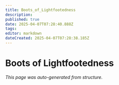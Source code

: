 ```yaml
---
title: Boots_of_Lightfootedness
description: 
published: true
date: 2025-04-07T07:28:40.888Z
tags: 
editor: markdown
dateCreated: 2025-04-07T07:28:38.185Z
---
```


# Boots of Lightfootedness

*This page was auto-generated from structure.*